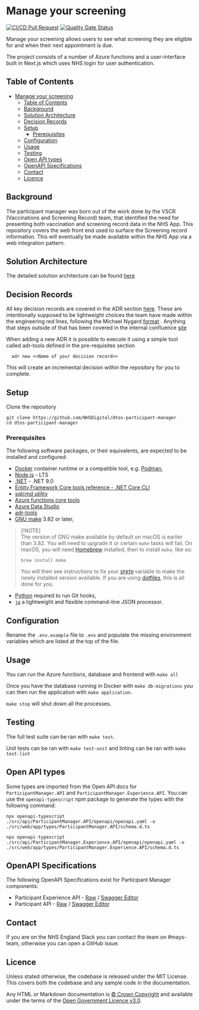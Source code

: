 # Manage your screening

[![CI/CD Pull Request](https://github.com/NHSDigital/dtos-participant-manager/actions/workflows/cicd-1-pull-request.yaml/badge.svg)](https://github.com/NHSDigital/dtos-participant-manager/actions/workflows/cicd-1-pull-request.yaml)
[![Quality Gate Status](https://sonarcloud.io/api/project_badges/measure?project=NHSDigital_dtos-participant-manager&metric=alert_status)](https://sonarcloud.io/summary/new_code?id=NHSDigital_dtos-participant-manager)

Manage your screening allows users to see what screening they are eligible for and when their next appointment is due.

The project consists of a number of Azure functions and a user-interface built in Next.js which uses NHS login for user authentication.

## Table of Contents

- [Manage your screening](#manage-your-screening)
  - [Table of Contents](#table-of-contents)
  - [Background](#background)
  - [Solution Architecture](#solution-architecture)
  - [Decision Records](#decision-records)
  - [Setup](#setup)
    - [Prerequisites](#prerequisites)
  - [Configuration](#configuration)
  - [Usage](#usage)
  - [Testing](#testing)
  - [Open API types](#open-api-types)
  - [OpenAPI Specifications](#openapi-specifications)
  - [Contact](#contact)
  - [Licence](#licence)

## Background

The participant manager was born out of the work done by the VSCR (Vaccinations and Screening Record) team, that identified the need for presenting both vaccination and screening record data in the NHS App. This repository covers the web front end used to surface the Screening record information. This will eventually be made available within the NHS App via a web integration pattern.

## Solution Architecture

The detailed solution architecture can be found [here](/docs/solution-design)

## Decision Records

All key decision records are covered in the ADR section [here](/docs/adr/). These are intentionally supposed to be lightweight choices the team have made within the engineering red lines, following the Michael Nygard [format](https://cognitect.com/blog/2011/11/15/documenting-architecture-decisions) . Anything that steps outside of that has been covered in the internal confluence [site](https://nhsd-confluence.digital.nhs.uk/display/DTS/Architecture+Decisions+-+January+2024+onwards)

When adding a new ADR it is possible to execute it using a simple tool called adr-tools defined in the pre-requisites section

```shell
  adr new <<Name of your decision record>>
```

This will create an incremental decision within the repository for you to complete.

## Setup

Clone the repository

```shell
git clone https://github.com/NHSDigital/dtos-participant-manager
cd dtos-participant-manager
```

### Prerequisites

The following software packages, or their equivalents, are expected to be installed and configured:

- [Docker](https://www.docker.com/) container runtime or a compatible tool, e.g. [Podman](https://podman.io/),
- [Node.js](https://nodejs.org/en) - LTS
- [.NET](https://dotnet.microsoft.com/en-us/download/dotnet/9.0) - .NET 9.0
- [Entity Framework Core tools reference - .NET Core CLI](https://learn.microsoft.com/en-us/ef/core/cli/dotnet)
- [sqlcmd utility](https://learn.microsoft.com/en-us/sql/tools/sqlcmd/sqlcmd-utility?view=sql-server-ver16&tabs=go%2Cwindows&pivots=cs1-bash)
- [Azure functions core tools](https://learn.microsoft.com/en-us/azure/azure-functions/functions-run-local?tabs=macos%2Cisolated-process%2Cnode-v4%2Cpython-v2%2Chttp-trigger%2Ccontainer-apps&pivots=programming-language-csharp)
- [Azure Data Studio](https://learn.microsoft.com/en-us/azure-data-studio/download-azure-data-studio?tabs=win-install%2Cwin-user-install%2Credhat-install%2Cwindows-uninstall%2Credhat-uninstall)
- [adr-tools](https://github.com/npryce/adr-tools)
- [GNU make](https://www.gnu.org/software/make/) 3.82 or later,

> [!NOTE]<br>
> The version of GNU make available by default on macOS is earlier than 3.82. You will need to upgrade it or certain `make` tasks will fail. On macOS, you will need [Homebrew](https://brew.sh/) installed, then to install `make`, like so:
>
> ```shell
> brew install make
> ```
>
> You will then see instructions to fix your [`$PATH`](https://github.com/nhs-england-tools/dotfiles/blob/main/dot_path.tmpl) variable to make the newly installed version available. If you are using [dotfiles](https://github.com/nhs-england-tools/dotfiles), this is all done for you.

- [Python](https://www.python.org/) required to run Git hooks,
- [`jq`](https://jqlang.github.io/jq/) a lightweight and flexible command-line JSON processor.

## Configuration

Rename the `.env.example` file to `.env` and populate the missing environment variables which are listed at the top of the file.

## Usage

You can run the Azure functions, database and frontend with `make all`

Once you have the database running in Docker with `make db-migrations` you can then run the application with `make application`.

`make stop` will shut down all the processes.

## Testing

The full test suite can be ran with `make test`.

Unit tests can be ran with `make test-unit` and linting can be ran with `make test-lint`

## Open API types

Some types are imported from the Open API docs for `ParticipantManager.API` and `ParticipantManager.Experience.API`. You can use the `openapi-typescript` npm package to generate the types with the following command:

```shell
npx openapi-typescript ./src/api/ParticipantManager.API/openapi/openapi.yaml -o ./src/web/app/types/ParticipantManager.API/schema.d.ts
```

```shell
npx openapi-typescript ./src/api/ParticipantManager.Experience.API/openapi/openapi.yaml -o ./src/web/app/types/ParticipantManager.Experience.API/schema.d.ts
```

## OpenAPI Specifications

The following OpenAPI Specifications exist for Participant Manager components:

- Participant Experience API - [Raw](https://raw.githubusercontent.com/NHSDigital/dtos-participant-manager/refs/heads/main/src/api/ParticipantManager.API/openapi/openapi.yaml) / [Swagger Editor](https://editor.swagger.io/?url=https://raw.githubusercontent.com/NHSDigital/dtos-participant-manager/refs/heads/main/src/api/ParticipantManager.API/openapi/openapi.yaml)
- Participant API - [Raw](https://raw.githubusercontent.com/NHSDigital/dtos-participant-manager/refs/heads/main/src/api/ParticipantManager.Experience.API/openapi/openapi.yaml) / [Swagger Editor](https://editor.swagger.io/?url=https://raw.githubusercontent.com/NHSDigital/dtos-participant-manager/refs/heads/main/src/api/ParticipantManager.Experience.API/openapi/openapi.yaml)

## Contact

If you are on the NHS England Slack you can contact the team on #mays-team, otherwise you can open a GitHub issue.

## Licence

Unless stated otherwise, the codebase is released under the MIT License. This covers both the codebase and any sample code in the documentation.

Any HTML or Markdown documentation is [© Crown Copyright](https://www.nationalarchives.gov.uk/information-management/re-using-public-sector-information/uk-government-licensing-framework/crown-copyright/) and available under the terms of the [Open Government Licence v3.0](https://www.nationalarchives.gov.uk/doc/open-government-licence/version/3/).
